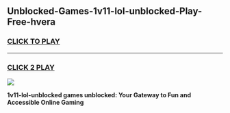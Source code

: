 
## Unblocked-Games-1v11-lol-unblocked-Play-Free-hvera
<h3>
<a href="https://premium76.site?title=1v11-lol-unblocked&ref=21A">CLICK TO PLAY</a></h3>
<hr>

<h3>
<a href="https://premium76.site?title=1v11-lol-unblocked&ref=21A">CLICK 2 PLAY</a>
  
</h3>

<a href="https://premium76.site?title=1v11-lol-unblocked&ref=21A"><img src="https://clearcache.store/games.png"></a>


**1v11-lol-unblocked games unblocked: Your Gateway to Fun and Accessible Online Gaming**
